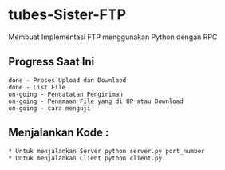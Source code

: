 # tubes-Sister-FTP
Membuat Implementasi FTP menggunakan Python dengan RPC

## Progress Saat Ini
    done - Proses Upload dan Downlaod 
    done - List File 
    on-going - Pencatatan Pengiriman
    on-going - Penamaan File yang di UP atau Download
    on-going - cara menguji 

## Menjalankan Kode :

    * Untuk menjalankan Server python server.py port_number
    * Untuk menjalankan Client python client.py

